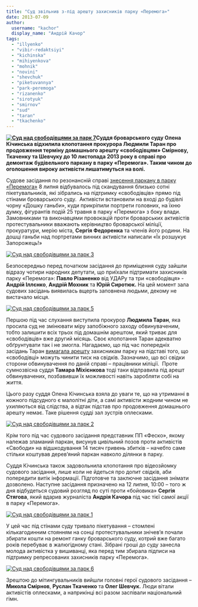 ```yaml
---
title: "Суд звільнив з-під арешту захисників парку «Перемога»"
date: 2013-07-09
author: 
  username: "kachor"
  display_name: "Андрій Качор"
tags: 
  - "illyenko"
  - "vibir-redaktsiyi"
  - "kichinska"
  - "mihiyenkova"
  - "mohnik"
  - "novini"
  - "shevchuk"
  - "piketuvannya"
  - "park-peremoga"
  - "rizanenko"
  - "sirotyuk"
  - "smirnov"
  - "sud"
  - "taran"
  - "tkachenko"
---
```


**[![Суд над свободівцями за парк 7](https://mpz.brovary.org/wp-content/uploads/2013/07/Sud-nad-svobodivtsyami-za-park-7.jpg)](https://mpz.brovary.org/wp-content/uploads/2013/07/Sud-nad-svobodivtsyami-za-park-7.jpg)Суддя броварського суду Олена Кічинська відхилила клопотання прокурора Людмили Таран про продовження терміну домашнього арешту «свободівцям» Смірнову, Ткаченку та Шевчуку до 10 листопада 2013 року в справі про демонтаж будівельного паркану в парку «Перемога». Таким чином до оголошення вироку активісти лишатимуться на волі.**

Судове засідання по резонансній справі [знесення паркану в парку «Перемога»](https://mpz.brovary.org/krivavi-sutichki-vidbulis-u-brovarah-mizh-meshkantsyami-ta-zabudovnikami-tsentralnogo-parku/) 8 липня відбувалось під скандування близько сотні пікетувальників, які зібрались на підтримку «свободівців» прямо під стінами броварського суду.  Активісти встановили на вході до будівлі чорну «Дошку ганьби», куди прикріпили портрети головних, на їхню думку, фігурантів подій 25 травня в парку «Перемога» з боку влади. Замовниками та виконавцями провокацій проти броварських активістів протестувальники вважають керівництво броварської міліції, прокуратури, мерію міста, **Сергія Федоренка** та членів його родини. На дошці ганьби над портретами винних активісти написали «Їх розшукує Запорожець!»

[![Суд над свободівцями за парк 3](https://mpz.brovary.org/wp-content/uploads/2013/07/Sud-nad-svobodivtsyami-za-park-3.jpg)](https://mpz.brovary.org/wp-content/uploads/2013/07/Sud-nad-svobodivtsyami-za-park-3.jpg)

Безпосередньо перед початком засідання до приміщення суду зайшли відразу чотири народних депутати, що приїхали підтримати захисників парку «Перемога»: **Павло Різаненко** від УДАРу та три «свободівця» - **Андрій Іллєнко**, **Андрій Мохник** та **Юрій Сиротюк.** На цей момент зала судових засідань виявилась вщерть заповнена людьми, декому не вистачало місця.

[![Суд над свободівцями за парк 5](https://mpz.brovary.org/wp-content/uploads/2013/07/Sud-nad-svobodivtsyami-za-park-5.jpg)](https://mpz.brovary.org/wp-content/uploads/2013/07/Sud-nad-svobodivtsyami-za-park-5.jpg)

Першою під час слухання виступила прокурор **Людмила Таран**, яка просила суд не змінювати міру запобіжного заходу обвинуваченим, тобто залишити всіх трьох під домашнім арештом, який триває для «свободівців» вже другий місяць. Своє клопотання Таран адекватно обґрунтувати так і не змогла. Нагадаємо, що під час попередніх засідань Таран [вимагала арешту](https://mpz.brovary.org/sud-posadiv-troh-brovarskih-svobodivtsiv-pid-domashniy-aresht/) захисникам парку на підставі того, що «свободівці» можуть чинити тиск на свідків. Зазначимо, що всі свідки сторони обвинувачення по даній справі – працівники міліції.  Проте сумнозвісна суддя **Тамара Міхієнкова** тоді таки відправила під арешт обвинувачених, позбавивши їх можливості навіть заробляти собі на життя.

Цього разу суддя Олена Кічинська взяла до уваги те, що на утриманні в кожного підсудного є малолітні діти, а самі активісти жодним чином не ухиляються від слідства, а відтак підстав про продовження домашнього арешту немає. Таке рішення судді зал зустрів оплесками.

[![Суд над свободівцями за парк 2](https://mpz.brovary.org/wp-content/uploads/2013/07/Sud-nad-svobodivtsyami-za-park-2.jpg)](https://mpz.brovary.org/wp-content/uploads/2013/07/Sud-nad-svobodivtsyami-za-park-2.jpg)

Крім того під час судового засідання представник ПП «Феско», якому належав зламаний паркан, висунув цивільний позов проти активістів «Свободи» на відшкодування 14 тисяч гривень збитків – начебто саме стільки коштував дерев’яний паркан навколо ділянки в парку.

Суддя Кічинська також задовольнила клопотання про відеозйомку судового засідання, лише коли не йдеться про допит свідків, аби попередити витік інформації. Підготовче та заключне засідання знімати дозволено. Наступне засідання призначено на 12 липня, 10:00 – того ж дня відбудеться судовий розгляд по суті проти «бойовика» **Сергія Стягова**, який вдарив журналіста **Андрія Качора** під час тієї самої акції в парку «Перемога».

[![Суд над свободівцями за парк 1](https://mpz.brovary.org/wp-content/uploads/2013/07/Sud-nad-svobodivtsyami-za-park-1.jpg)](https://mpz.brovary.org/wp-content/uploads/2013/07/Sud-nad-svobodivtsyami-za-park-1.jpg)

У цей час під стінами суду тривало пікетування – стомлені кількагодинним стоянням на сонці протестувальники знічев’я почали збирати кошти на ремонт ганку броварського суду, котрий вже багато років перебуває в жалюгідному стані. Зібрані гроші до суду занесла молода активістка у вишиванці, яка перед тим збирала підписи на підтримку репресованих захисників парку «Перемога».

[![Суд над свободівцями за парк 6](https://mpz.brovary.org/wp-content/uploads/2013/07/Sud-nad-svobodivtsyami-za-park-6.jpg)](https://mpz.brovary.org/wp-content/uploads/2013/07/Sud-nad-svobodivtsyami-za-park-6.jpg)

Зрештою до мітингувальників вийшли головні герої судового засідання – **Микола Смірнов**, **Руслан Ткаченко** та **Олег Шевчук.** Люди вітали активістів оплесками, а наприкінці всі разом заспівали національний гімн.
